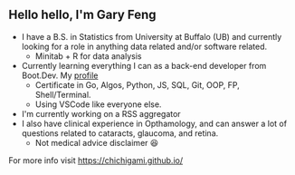 ## Hello hello, I'm Gary Feng

- I have a B.S. in Statistics from University at Buffalo (UB) and currently looking for a role in anything data related and/or software related.
  - Minitab + R for data analysis
- Currently learning everything I can as a back-end developer from Boot.Dev. My [profile](https://www.boot.dev/)
  - Certificate in Go, Algos, Python, JS, SQL, Git, OOP, FP, Shell/Terminal.
  - Using VSCode like everyone else.
- I'm currently working on a RSS aggregator
- I also have clinical experience in Opthamology, and can answer a lot of questions related to cataracts, glaucoma, and retina.
  - Not medical advice disclaimer :satisfied:

For more info visit https://chichigami.github.io/

